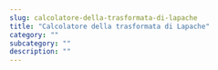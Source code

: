 ```yaml
---
slug: calcolatore-della-trasformata-di-lapache
title: "Calcolatore della trasformata di Lapache"
category: ""
subcategory: ""
description: ""
---
```


